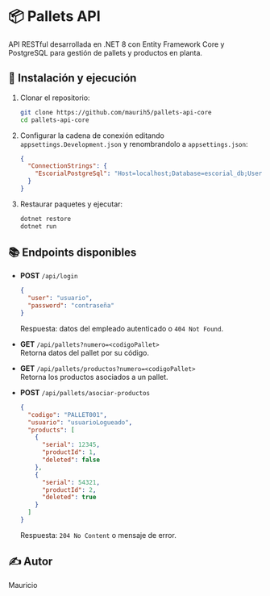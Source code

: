 # 📦 Pallets API

API RESTful desarrollada en .NET 8 con Entity Framework Core y PostgreSQL para gestión de pallets y productos en planta.

## 🚀 Instalación y ejecución

1. Clonar el repositorio:
    ```bash
    git clone https://github.com/maurih5/pallets-api-core
    cd pallets-api-core
    ```

2. Configurar la cadena de conexión editando `appsettings.Development.json` y renombrandolo a `appsettings.json`:
    ```json
    {
      "ConnectionStrings": {
        "EscorialPostgreSql": "Host=localhost;Database=escorial_db;Username=usuario;Password=contraseña"
      }
    }
    ```

3. Restaurar paquetes y ejecutar:
    ```bash
    dotnet restore
    dotnet run
    ```

## 📚 Endpoints disponibles

- **POST** `/api/login`
    ```json
    {
      "user": "usuario",
      "password": "contraseña"
    }
    ```
  Respuesta: datos del empleado autenticado o `404 Not Found`.

- **GET** `/api/pallets?numero=<codigoPallet>`  
  Retorna datos del pallet por su código.

- **GET** `/api/pallets/productos?numero=<codigoPallet>`  
  Retorna los productos asociados a un pallet.

- **POST** `/api/pallets/asociar-productos`
    ```json
    {
      "codigo": "PALLET001",
      "usuario": "usuarioLogueado",
      "products": [
        {
          "serial": 12345,
          "productId": 1,
          "deleted": false
        },
        {
          "serial": 54321,
          "productId": 2,
          "deleted": true
        }
      ]
    }
    ```
  Respuesta: `204 No Content` o mensaje de error.

## ✍️ Autor

Mauricio
